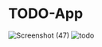 # TODO-App


![Screenshot (47)](https://user-images.githubusercontent.com/44298479/93348591-08fd9800-f854-11ea-8af1-fc81fa2feb12.png)
![todo](https://user-images.githubusercontent.com/44298479/93348620-14e95a00-f854-11ea-8669-e157076b5744.gif)
